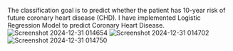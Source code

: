 The classification goal is to predict whether the patient has 10-year risk of future coronary heart disease (CHD). 
I have implemented Logistic Regression Model to predict Coronary Heart Disease.
![Screenshot 2024-12-31 014654](https://github.com/user-attachments/assets/3e459821-286d-4ba2-8d8f-f4d73956b3bc)
![Screenshot 2024-12-31 014702](https://github.com/user-attachments/assets/e828ae3a-5a01-4ab5-88c5-1af9cb7a145e)
![Screenshot 2024-12-31 014750](https://github.com/user-attachments/assets/fb1be0e2-f9d2-4474-969a-3d275a8c0035)

